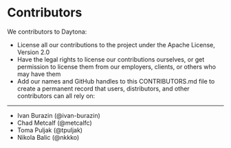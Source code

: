 # Contributors

We contributors to Daytona:

* License all our contributions to the project under the Apache License, Version 2.0
* Have the legal rights to license our contributions ourselves, or get permission to license them from our employers, clients, or others who may have them
* Add our names and GitHub handles to this CONTRIBUTORS.md file to create a permanent record that users, distributors, and other contributors can all rely on:

-----------
* Ivan Burazin (@ivan-burazin)
* Chad Metcalf (@metcalfc)
* Toma Puljak (@tpuljak)
* Nikola Balic (@nkkko)
